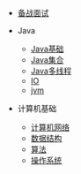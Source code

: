 
* [备战面试](./docs/a-1备战面试.md)
  
* Java

  * [Java基础](./docs/b-1Java基础.md)
  * [Java集合](./docs/se-1Java集合.md)
  * [Java多线程](./docs/se-2Java多线程.md)
  * [IO](./docs/se-3.md)
  * [jvm](./docs/jvm.md)

* 计算机基础

  * [计算机网络](./docs/c-1计算机网络.md)
  * [数据结构](./docs/c-2数据结构.md)
  * [算法](./docs/c-3算法.md)
  * [操作系统](./docs/c-4操作系统.md)

  

